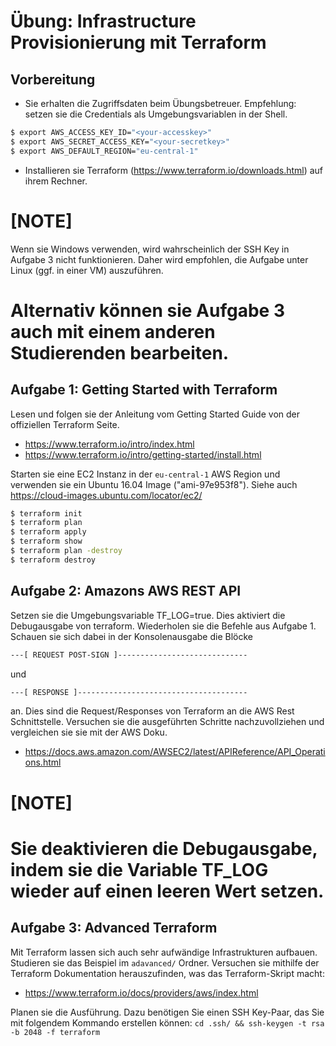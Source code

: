 # Übung: Infrastructure Provisionierung mit Terraform

## Vorbereitung

* Sie erhalten die Zugriffsdaten beim Übungsbetreuer. Empfehlung: setzen sie die Credentials
als Umgebungsvariablen in der Shell.

```bash
$ export AWS_ACCESS_KEY_ID="<your-accesskey>"
$ export AWS_SECRET_ACCESS_KEY="<your-secretkey>"
$ export AWS_DEFAULT_REGION="eu-central-1"
```

* Installieren sie Terraform (https://www.terraform.io/downloads.html) auf ihrem Rechner.

[NOTE]
====
Wenn sie Windows verwenden, wird wahrscheinlich der SSH Key in Aufgabe 3 nicht funktionieren. Daher wird empfohlen, die Aufgabe unter Linux (ggf. in einer VM) auszuführen.

Alternativ können sie Aufgabe 3 auch mit einem anderen Studierenden bearbeiten.
====

## Aufgabe 1: Getting Started with Terraform

Lesen und folgen sie der Anleitung vom Getting Started Guide von der offiziellen Terraform Seite.

- https://www.terraform.io/intro/index.html
- https://www.terraform.io/intro/getting-started/install.html

Starten sie eine EC2 Instanz in der `eu-central-1` AWS Region und verwenden sie ein Ubuntu 16.04 Image ("ami-97e953f8"). Siehe auch https://cloud-images.ubuntu.com/locator/ec2/

```bash
$ terraform init
$ terraform plan
$ terraform apply
$ terraform show
$ terraform plan -destroy
$ terraform destroy
```

## Aufgabe 2: Amazons AWS REST API

Setzen sie die Umgebungsvariable TF_LOG=true. Dies aktiviert die Debugausgabe von terraform. Wiederholen sie die Befehle aus Aufgabe 1. Schauen sie sich dabei in der Konsolenausgabe die Blöcke 

```bash
---[ REQUEST POST-SIGN ]-----------------------------
```

und 

```bash
---[ RESPONSE ]--------------------------------------
```

an. Dies sind die Request/Responses von Terraform an die AWS Rest Schnittstelle. Versuchen sie die ausgeführten Schritte nachzuvollziehen und vergleichen sie sie mit der AWS Doku.

- https://docs.aws.amazon.com/AWSEC2/latest/APIReference/API_Operations.html

[NOTE]
====
Sie deaktivieren die Debugausgabe, indem sie die Variable TF_LOG wieder auf einen leeren Wert setzen. 
====

## Aufgabe 3: Advanced Terraform

Mit Terraform lassen sich auch sehr aufwändige Infrastrukturen aufbauen. Studieren sie das Beispiel
im `adavanced/` Ordner. Versuchen sie mithilfe der Terraform Dokumentation herauszufinden, was das Terraform-Skript macht:

- https://www.terraform.io/docs/providers/aws/index.html

Planen sie die Ausführung. Dazu benötigen Sie einen SSH Key-Paar, das Sie mit folgendem Kommando erstellen können: 
`cd .ssh/ && ssh-keygen -t rsa -b 2048 -f terraform`

